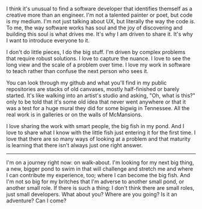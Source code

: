 I think it's unusual to find a software developer that identifies themself as a creative more than an engineer. I'm not a talented painter or poet, but code is my medium. I'm not just talking about UX, but literally the way the code *is.* To me, the way software works has soul and the joy of discovering and building this soul is what drives me. It's why I am driven to share it. It's why I want to introduce everyone to it.

I don't do little pieces, I do the big stuff. I'm driven by complex problems that require robust solutions. I love to capture the nuance. I love to see the long view and the scale of a problem over time. I love my work in software to teach rather than confuse the next person who sees it.

You can look through my github and what you'll find in my public repositories are stacks of old canvases, mostly half-finished or barely started. It's like walking into an artist's studio and asking, "Oh, what is this?" only to be told that it's some old idea that never went anywhere or that it was a test for a huge mural they did for some bigwig in Tennessee. All the real work is in galleries or on the walls of McMansions.

I love sharing the work with smart people, the big fish in my pond. And I love to share what I know with the little fish just entering it for the first time. I love that there are so many ways of looking at a problem and that maturity is learning that there isn't always just one right answer.

-----

I'm on a journey right now: on walk-about. I'm looking for my next big thing, a new, bigger pond to swim in that will challenge and stretch me and where I can contribute my experience, too; where I can become the big fish. And I'm not so big for my britches that I'm adverse to another small pond, or another small role. If there is such a thing: I don't think there are small roles, just small developers. What about you? Where are you going? Is it an adventure? Can I come?
